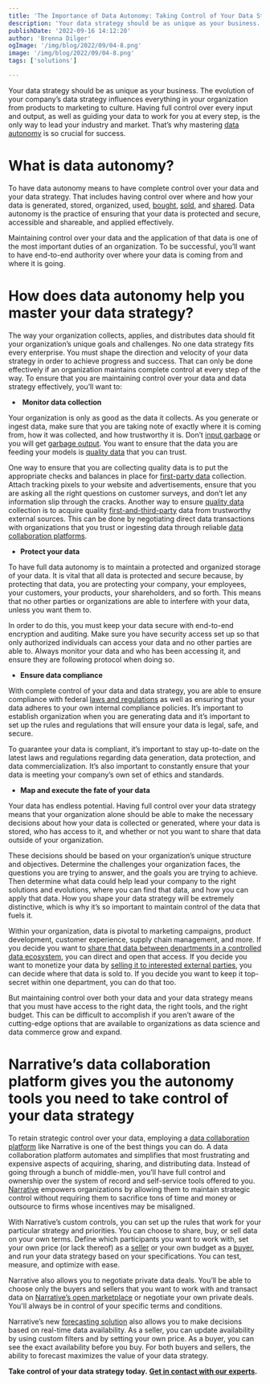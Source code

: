 ```yaml
---
title: 'The Importance of Data Autonomy: Taking Control of Your Data Strategy'
description: 'Your data strategy should be as unique as your business. To build a unique and effective data strategy, you should maintain control every step of the way.'
publishDate: '2022-09-16 14:12:20'
author: 'Brenna Dilger'
ogImage: '/img/blog/2022/09/04-8.png'
image: '/img/blog/2022/09/04-8.png'
tags: ['solutions']

---
```

Your data strategy should be as unique as your business. The evolution of your company’s data strategy influences everything in your organization from products to marketing to culture. Having full control over every input and output, as well as guiding your data to work for you at every step, is the only way to lead your industry and market. That’s why mastering [data autonomy](https://www.narrative.io/pillar/data-autonomy) is so crucial for success.

**What is data autonomy?** 
===========================

To have data autonomy means to have complete control over your data and your data strategy. That includes having control over where and how your data is generated, stored, organized, used, [bought](https://blog.narrative.io/how-to-find-and-buy-the-data-you-need-to-succeed), [sold](https://blog.narrative.io/how-to-start-selling-your-data), and [shared](https://blog.narrative.io/what-is-data-sharing). Data autonomy is the practice of ensuring that your data is protected and secure, accessible and shareable, and applied effectively. 

Maintaining control over your data and the application of that data is one of the most important duties of an organization. To be successful, you’ll want to have end-to-end authority over where your data is coming from and where it is going.  

**How does data autonomy help you master your data strategy?** 
===============================================================

The way your organization collects, applies, and distributes data should fit your organization’s unique goals and challenges. No one data strategy fits every enterprise. You must shape the direction and velocity of your data strategy in order to achieve progress and success. That can only be done effectively if an organization maintains complete control at every step of the way. To ensure that you are maintaining control over your data and data strategy effectively, you’ll want to:

*    **Monitor data collection**

Your organization is only as good as the data it collects. As you generate or ingest data, make sure that you are taking note of exactly where it is coming from, how it was collected, and how trustworthy it is. Don’t [input garbage](https://blog.narrative.io/data-quality-management-tools) or you will get [garbage output](https://blog.narrative.io/data-quality-management-tools). You want to ensure that the data you are feeding your models is [quality data](https://www.narrative.io/pillar/data-quality) that you can trust. 

One way to ensure that you are collecting quality data is to put the appropriate checks and balances in place for [first-party data](https://blog.narrative.io/first-party-second-party-third-party-data) collection. Attach tracking pixels to your website and advertisements, ensure that you are asking all the right questions on customer surveys, and don’t let any information slip through the cracks. Another way to ensure [quality data](https://www.narrative.io/pillar/data-quality) collection is to acquire quality [first-and-third-party](https://blog.narrative.io/first-party-second-party-third-party-data) data from trustworthy external sources. This can be done by negotiating direct data transactions with organizations that you trust or ingesting data through reliable [data collaboration platforms](https://blog.narrative.io/what-is-a-data-commerce-platform).

*   **Protect your data** 

To have full data autonomy is to maintain a protected and organized storage of your data. It is vital that all data is protected and secure because, by protecting that data, you are protecting your company, your employees, your customers, your products, your shareholders, and so forth. This means that no other parties or organizations are able to interfere with your data, unless you want them to. 

In order to do this, you must keep your data secure with end-to-end encryption and auditing. Make sure you have security access set up so that only authorized individuals can access your data and no other parties are able to. Always monitor your data and who has been accessing it, and ensure they are following protocol when doing so.

*   **Ensure data compliance** 

With complete control of your data and data strategy, you are able to ensure compliance with federal [laws and regulations](https://kb.narrative.io/regulations-compliance-privacy#laws-regulations) as well as ensuring that your data adheres to your own internal compliance policies. It’s important to establish organization when you are generating data and it’s important to set up the rules and regulations that will ensure your data is legal, safe, and secure. 

To guarantee your data is compliant, it’s important to stay up-to-date on the latest laws and regulations regarding data generation, data protection, and data commercialization. It’s also important to constantly ensure that your data is meeting your company’s own set of ethics and standards. 

*   **Map and execute the fate of your data**

Your data has endless potential. Having full control over your data strategy means that your organization alone should be able to make the necessary decisions about how your data is collected or generated, where your data is stored, who has access to it, and whether or not you want to share that data outside of your organization. 

These decisions should be based on your organization’s unique structure and objectives. Determine the challenges your organization faces, the questions you are trying to answer, and the goals you are trying to achieve. Then determine what data could help lead your company to the right solutions and evolutions, where you can find that data, and how you can apply that data. How you shape your data strategy will be extremely distinctive, which is why it’s so important to maintain control of the data that fuels it.

Within your organization, data is pivotal to marketing campaigns, product development, customer experience, supply chain management, and more. If you decide you want to [share that data between departments in a controlled data ecosystem](https://blog.narrative.io/what-is-data-sharing), you can direct and open that access. If you decide you want to monetize your data by [selling it to interested external parties](https://blog.narrative.io/how-to-start-selling-your-data), you can decide where that data is sold to. If you decide you want to keep it top-secret within one department, you can do that too. 

But maintaining control over both your data and your data strategy means that you must have access to the right data, the right tools, and the right budget. This can be difficult to accomplish if you aren’t aware of the cutting-edge options that are available to organizations as data science and data commerce grow and expand.

**Narrative’s data collaboration platform gives you the autonomy tools you need to take control of your data strategy** 
========================================================================================================================

To retain strategic control over your data, employing a [data collaboration platform](/faq/what-is-data-collaboration) like Narrative is one of the best things you can do. A data collaboration platform automates and simplifies that most frustrating and expensive aspects of acquiring, sharing, and distributing data. Instead of going through a bunch of middle-men, you’ll have full control and ownership over the system of record and self-service tools offered to you. [Narrative](/faq/what-is-data-collaboration) empowers organizations by allowing them to maintain strategic control without requiring them to sacrifice tons of time and money or outsource to firms whose incentives may be misaligned.

With Narrative’s custom controls, you can set up the rules that work for your particular strategy and priorities. You can choose to share, buy, or sell data on your own terms. Define which participants you want to work with, set your own price (or lack thereof) as a [seller](https://www.narrative.io/distribute) or your own budget as a [buyer](https://www.narrative.io/acquire), and run your data strategy based on your specifications. You can test, measure, and optimize with ease.

Narrative also allows you to negotiate private data deals. You’ll be able to choose only the buyers and sellers that you want to work with and transact data on [Narrative’s open marketplace](https://www.narrative.io/data-marketplace) or negotiate your own private deals. You'll always be in control of your specific terms and conditions.

Narrative’s new [forecasting solution](https://blog.narrative.io/data-stream-row-counts-cost-estimates-and-dataset-statistics-are-now-available) also allows you to make decisions based on real-time data availability. As a seller, you can update availability by using custom filters and by setting your own price. As a buyer, you can see the exact availability before you buy. For both buyers and sellers, the ability to forecast maximizes the value of your data strategy.

**Take control of your data strategy today.** [**Get in contact with our experts**](/contact)**.**
